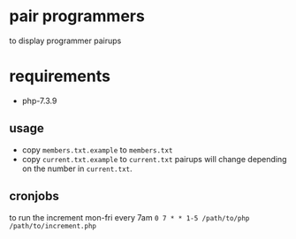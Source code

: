 # pair programmers

to display programmer pairups

# requirements
* php-7.3.9

## usage
* copy `members.txt.example` to `members.txt`
* copy `current.txt.example` to `current.txt`
pairups will change depending on the number in `current.txt`.

## cronjobs
to run the increment mon-fri every 7am `0 7 * * 1-5 /path/to/php /path/to/increment.php`